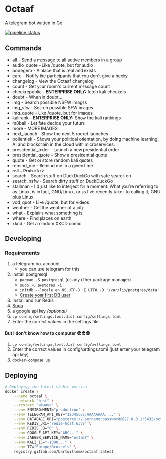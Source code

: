 # Octaaf

A telegram bot written in Go

[![pipeline status](https://gitlab.com/bartwillems/octaaf/badges/master/pipeline.svg)](https://gitlab.com/bartwillems/octaaf/commits/master)

## Commands

- all - Send a message to all active members in a group
- audio_quote - Like /quote, but for audio
- bodegem - A place that is real and exists
- care - Notify the participants that you don't give a hecky.
- changelog - View the Octaaf changelog
- count - Get your room's current message count
- checkrepublic - **ENTERPRISE ONLY:** fetch kali checkers
- doubt - When in doubt...
- img - Search possible NSFW images
- img_sfw - Search possible SFW images
- img_quote - Like /quote, but for images
- kalirank - **ENTERPRISE ONLY:** Show the kali rankings
- m8ball - Let fate decide your future
- more - MORE IMAGES
- next_launch - Show the next 5 rocket launches
- pollentiek - Shows your political orientation, by doing machine learning, AI and blockchain in the cloud with microservices.
- presidential_order - Launch a new presidential order
- presidential_quote - Show a presidential quote
- quote - Get or store random kali quotes
- remind_me - Remind me in a given time
- roll - Praise kek
- search - Search stuff on DuckDuckGo with safe search on
- search_nsfw - Search dirty stuff on DuckDuckGo
- stallman - I'd just like to interject for a moment. What you’re referring to as Linux, is in fact, GNU/Linux, or as I’ve recently taken to calling it, GNU plus Linux.
- vod_quot - Like /quote, but for videos
- weather - Get the weather of a city
- what - Explains what something is
- where - Find places on earth
- xkcd - Get a random XKCD comic

## Developing

### Requirements

1. a telegram bot account
   - you can use telegram for this
1. install postgresql
   - `pacman -S postgresql` (or any other package manager)
   - `sudo -u postgres -i`
   - `initdb --locale en_US.UTF-8 -E UTF8 -D '/var/lib/postgres/data'`
   - [Create your first DB user](https://wiki.archlinux.org/index.php/PostgreSQL#Create_your_first_database.2Fuser)
1. Install and run Redis
1. [Soda](https://gobuffalo.io/en/docs/db/toolbox)
1. a google api key _(optional)_
1. `cp config/settings.toml.dist config/settings.toml`
1. Enter the correct values in the settings file

#### But I don't know how to computer 😨😨😨

1. `cp config/settings.toml.dist config/settings.toml`
1. Enter the correct values in config/settings.toml (just enter your telegram api key)
1. `docker-compose up`

## Deploying

```bash
# Deploying the latest stable version
docker create \
    --name octaaf \
    --network "host" \
    --restart "always" \
    --env ENVIRONMENT="production" \
    --env TELEGRAM_API_KEY="12345678:AAAAAAAA...." \
    --env DATABASE_URI="postgres://username:password@127.0.0.1:5432/octaaf_development?sslmode=disable" \
    --env REDIS_URI="redis-host:6379" \
    --env REDIS_DB="0" \
    --env GOOGLE_API_KEY="ABC..." \
    --env JAEGER_SERVICE_NAME="octaaf" \
    --env KALI_ID="-1000..." \
    --env TZ="Europe/Brussels" \
    registry.gitlab.com/bartwillems/octaaf:latest
```

